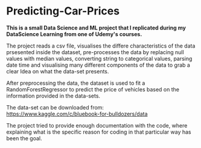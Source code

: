 # Predicting-Car-Prices

**This is a small Data Science and ML project that I replicated during my DataScience Learning from one of Udemy's courses.**

The project reads a csv file, visualises the differe characteristics of the data prsesented inside the dataset, pre-processes the data by replacing null values with median values, converting string to categorical values, parsing date time and visualising many different components of the data to grab a clear Idea on what the data-set presents.


After preprocessing the data, the dataset is used to fit a RandomForestRegressor to predict the price of vehicles based on the information provided in the data-sets.

The data-set can be downloaded from: https://www.kaggle.com/c/bluebook-for-bulldozers/data


The project tried to provide enough documentation with the code, where explaining what is the specific reason for coding in that particular way has been the goal.




